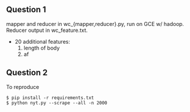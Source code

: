 Question 1
-------

mapper and reducer in wc_{mapper,reducer}.py, run on GCE w/ hadoop. Reducer output in wc_feature.txt.

* 20 additional features:
	1. length of body
	2. af
	 

Question 2
------


To reproduce

	$ pip install -r requirements.txt
	$ python nyt.py --scrape --all -n 2000